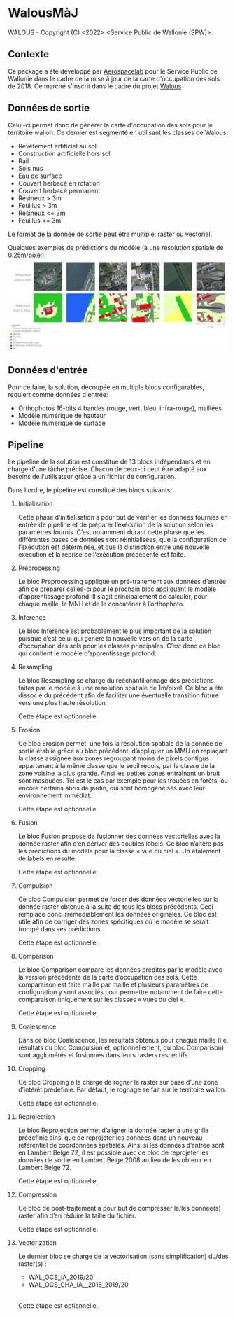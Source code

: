 # WalousMàJ

WALOUS - Copyright (C) <2022> <Service Public de Wallonie (SPW)>.

## Contexte
Ce package a été développé par [Aerospacelab](https://www.aerospacelab.be/) pour le Service Public de Wallonie dans le cadre de la mise à jour de la carte d'occupation des sols de 2018. Ce marché s'inscrit dans le cadre du projet [Walous](https://geoportail.wallonie.be/walous)

## Données de sortie
Celui-ci permet donc de générer la carte d'occupation des sols pour le territoire wallon. Ce dernier est segmenté en utilisant les classes de Walous:
- Revêtement artificiel au sol
- Construction artificielle hors sol
- Rail
- Sols nus
- Eau de surface
- Couvert herbacé en rotation
- Couvert herbacé permanent
- Résineux > 3m
- Feuillus > 3m
- Résineux <= 3m
- Feuillus <= 3m

Le format de la donnée de sortie peut être multiple: raster ou vectoriel.

Quelques exemples de prédictions du modèle (à une résolution spatiale de 0.25m/pixel):
![Exemples de prédictions](walousmaj/assets/img/ortho_prediction.JPG)

## Données d'entrée
Pour ce faire, la solution, découpée en multiple blocs configurables, requiert comme données d'entrée:
- Orthophotos 16-bits 4 bandes (rouge, vert, bleu, infra-rouge), maillées
- Modèle numérique de hauteur
- Modèle numérique de surface

## Pipeline
Le pipeline de la solution est constitué de 13 blocs indépendants et en charge d'une tâche précise. Chacun de ceux-ci peut être adapté aux besoins de l'utilisateur grâce à un fichier de configuration.

Dans l'ordre, le pipeline est constitué des blocs suivants:
1. Initialization

    Cette phase d’initialisation a pour but de vérifier les données fournies en entrée de pipeline et de préparer l’exécution de la solution selon les paramètres fournis. C’est notamment durant cette phase que les différentes bases de données sont réinitialisées, que la configuration de l’exécution est déterminée, et que la distinction entre une nouvelle exécution et la reprise de l’exécution précédente est faite.

2. Preprocessing

    Le bloc Preprocessing applique un pré-traitement aux données d’entrée afin de préparer celles-ci pour le prochain bloc appliquant le modèle d’apprentissage profond. Il s’agit principalement de calculer, pour chaque maille, le MNH et de le concaténer à l’orthophoto.

3. Inference

    Le bloc Inference est probablement le plus important de la solution puisque c’est celui qui génère la nouvelle version de la carte d’occupation des sols pour les classes principales. C’est donc ce bloc qui contient le modèle d’apprentissage profond.

4. Resampling

    Le bloc Resampling se charge du rééchantillonnage des prédictions faites par le modèle à une résolution spatiale de 1m/pixel. Ce bloc a été dissocié du précédent afin de faciliter une éventuelle transition future vers une plus haute résolution.

    Cette étape est optionnelle

5. Erosion

    Ce bloc Erosion permet, une fois la résolution spatiale de la donnée de sortie établie grâce au bloc précédent, d’appliquer un MMU en replaçant la classe assignée aux zones regroupant moins de pixels contigus appartenant à la même classe que le seuil requis, par la classe de la zone voisine la plus grande. Ainsi les petites zones entraînant un bruit sont masquées. Tel est le cas par exemple pour les trouées en forêts, ou encore certains abris de jardin, qui sont homogénéisés avec leur environnement immédiat.

    Cette étape est optionnelle

6. Fusion

    Le bloc Fusion propose de fusionner des données vectorielles avec la donnée raster afin d’en dériver des doubles labels. Ce bloc n’altère pas les prédictions du modèle pour la classe « vue du ciel ». Un étalement de labels en résulte.

    Cette étape est optionnelle.

7. Compulsion

    Ce bloc Compulsion permet de forcer des données vectorielles sur la donnée raster obtenue à la suite de tous les blocs précédents. Ceci remplace donc irrémédiablement les données originales. Ce bloc est utile afin de corriger des zones spécifiques où le modèle se serait trompé dans ses prédictions.

    Cette étape est optionnelle.

8. Comparison

    Le bloc Comparison compare les données prédites par le modèle avec la version précédente de la carte d’occupation des sols. Cette comparaison est faite maille par maille et plusieurs paramètres de configuration y sont associés pour permettre notamment de faire cette comparaison uniquement sur les classes « vues du ciel ».

    Cette étape est optionnelle.

9. Coalescence

    Dans ce bloc Coalescence, les résultats obtenus pour chaque maille (i.e. résultats du bloc Compulsion et, optionnellement, du bloc Comparison) sont agglomérés et fusionnés dans leurs rasters respectifs.

10. Cropping

    Ce bloc Cropping a la charge de rogner le raster sur base d’une zone d’intérêt prédéfinie. Par défaut, le rognage se fait sur le territoire wallon.

    Cette étape est optionnelle.

11. Reprojection

    Le bloc Reprojection permet d’aligner la donnée raster à une grille prédéfinie ainsi que de reprojeter les données dans un nouveau référentiel de coordonnées spatiales. Ainsi si les données d’entrée sont en Lambert Belge 72, il est possible avec ce bloc de reprojeter les données de sortie en Lambert Belge 2008 au lieu de les obtenir en Lambert Belge 72.

    Cette étape est optionnelle.

12. Compression

    Ce bloc de post-traitement a pour but de compresser la/les donnée(s) raster afin d’en réduire la taille du fichier.

    Cette étape est optionnelle.

13. Vectorization

    Le dernier bloc se charge de la vectorisation (sans simplification) du/des raster(s) :
    - WAL_OCS_IA_2019/20
    - WAL_OCS_CHA_IA__2018_2019/20
    <br><br>

    Cette étape est optionnelle.

